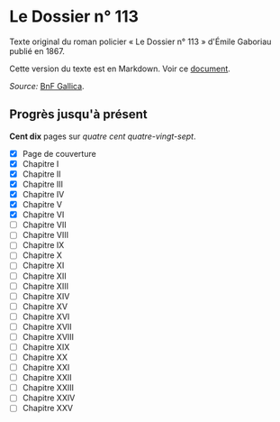 # Le Dossier n° 113
Texte original du roman policier « Le Dossier n° 113 » d'Émile Gaboriau publié en 1867.

Cette version du texte est en Markdown. Voir ce [document](./text.md).

_Source:_ [BnF Gallica](https://gallica.bnf.fr/ark:/12148/bpt6k5493725m).

## Progrès jusqu'à présent
__Cent dix__ pages sur _quatre cent quatre-vingt-sept_.

- [x] Page de couverture
- [x] Chapitre I
- [x] Chapitre II
- [x] Chapitre III
- [x] Chapitre IV
- [x] Chapitre V
- [x] Chapitre VI
- [ ] Chapitre VII
- [ ] Chapitre VIII
- [ ] Chapitre IX
- [ ] Chapitre X
- [ ] Chapitre XI
- [ ] Chapitre XII
- [ ] Chapitre XIII
- [ ] Chapitre XIV
- [ ] Chapitre XV
- [ ] Chapitre XVI
- [ ] Chapitre XVII
- [ ] Chapitre XVIII
- [ ] Chapitre XIX
- [ ] Chapitre XX
- [ ] Chapitre XXI
- [ ] Chapitre XXII
- [ ] Chapitre XXIII
- [ ] Chapitre XXIV
- [ ] Chapitre XXV
